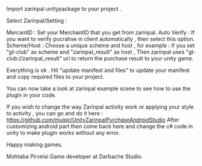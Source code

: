
Import zarinpal unitypackage to your project .

Select Zarinpal/Setting :

MercantID : Set your MerchantID that you get from zarinpal.
Auto Verify : If you want to verify pucrahse in client automatically , then select this option.
Scheme/Host : Choose a unique scheme and host , for example : if you set "gt-club" as scheme and "zarinpal_result" as host ,
Then zarinpal uses "gt-club://zarinpal_result" uri to return the purchase result to your unity game.

Everything is ok . Hit "update manifest and files" to update your manifest and copy required files to your project.

You can now take a look at zarinpal example scene to see how to use the plugin in your code.

If you wish to change the way Zarinpal activity work or applying your style to activity , you can go and do it here :
https://github.com/mujpir/UnityZarinpalPurchaseAndroidStudio
After customizing android part then come back here and change the c# code in unity to make plugin works without any error.

Happy making games.

Mohtaba Pirveisi
Game developer at Darbache Studio.
